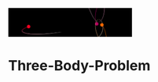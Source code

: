 
<img src="https://github.com/DrDavie1/Three-Body-Problem/blob/main/Media/banner.png" width="50%" height="50%">

# Three-Body-Problem
